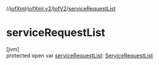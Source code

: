 //[iofXml](../../../index.md)/[iofXml.v2](../index.md)/[IofV2](index.md)/[serviceRequestList](service-request-list.md)

# serviceRequestList

[jvm]\
protected open var [serviceRequestList](service-request-list.md): [ServiceRequestList](../-service-request-list/index.md)

